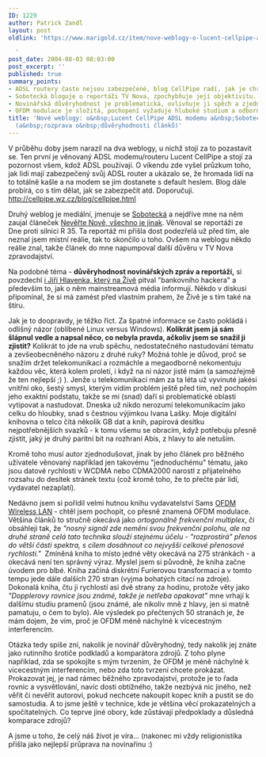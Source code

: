 ```yaml
---
ID: 1229
author: Patrick Zandl
layout: post
oldlink: 'https://www.marigold.cz/item/nove-weblogy-o-lucent-cellpipe-adsl-modemu-a-sobotecka-o-mediich-a-rozprava-o-duveryhodnosti-clanku

  '
post_date: 2004-08-03 08:03:00
post_excerpt: ''
published: true
summary_points:
- ADSL routery často nejsou zabezpečené, blog CellPipe radí, jak je chránit.
- Sobotecká bloguje o reportáži TV Nova, zpochybňuje její objektivitu.
- Novinářská důvěryhodnost je problematická, ovlivňuje ji spěch a zjednodušování.
- OFDM modulace je složitá, pochopení vyžaduje hluboké studium a odborné znalosti.
title: 'Nové weblogy: o&nbsp;Lucent CellPipe ADSL modemu a&nbsp;Sobotecká o&nbsp;médiích
  (a&nbsp;rozprava o&nbsp;důvěryhodnosti článků)'
---
```


<p>
V průběhu doby jsem narazil na dva weblogy, u nichž stojí za to pozastavit se. Ten první je věnovaný ADSL modemu/routeru Lucent CellPipe a stojí za pozornost všem, kdož ADSL používají. O víkendu zde vyšel průzkum toho, jak lidi mají zabezpečený svůj ADSL router a ukázalo se, že hromada lidí na to totálně kašle a na modem se jim dostanete s default heslem. Blog dále probírá, co s tím dělat, jak se zabezpečit atd. Doporučuji. <a href="http://cellpipe.wz.cz/blog/cellpipe.html">http://cellpipe.wz.cz/blog/cellpipe.html</a></p>
<p>
Druhý weblog je mediální, jmenuje se <a href="http://sobotecka.bloguje.cz/">Sobotecká</a> a nejdříve mne na něm zaujal článeček <a href="http://sobotecka.bloguje.cz/56598_item.php">Nevěřte Nově, všechno je jinak</a>. Věnoval se reportáži ze Dne proti silnici R 35. Ta reportáž mi přišla dost podezřelá už před tím, ale neznal jsem místní reálie, tak to skončilo u toho. Ovšem na weblogu někdo reálie znal, takže článek do mne napumpoval další důvěru v TV Nova zpravodajství. </p>
<p>
Na podobné téma - <strong>důvěryhodnost novinářských zpráv a reportáží,</strong> si povzdechl <a href="http://www.zive.cz/h/Uzivatel/AR.asp?ARI=117736">i Jiří Hlavenka, který na Živě</a> pitval "bankovního hackera" a především to, jak o něm mainstreamová média informují. Někdo v diskusi připomínal, že si má zamést před vlastním prahem, že Živě je s tím také na štíru. </p>
<p>
Jak je to doopravdy, je těžko říct. Za špatné informace se často pokládá i odlišný názor (oblíbené Linux versus Windows). <strong>Kolikrát jsem já sám šlápnul vedle a napsal něco, co nebyla pravda, ačkoliv jsem se snažil ji zjistit?</strong> Kolikrát to jde na vrub spěchu, nedostatečného nastudování tématu a zevšeobecněného názoru z druhé ruky? Možná tohle je důvod, proč se snažím držet telekomunikací a rozmáchle a megaodborně nekomentuju každou věc, která kolem proletí, i když na ni názor jistě mám (a samozřejmě že ten nejlepší ;) ). Jenže u telekomunikací mám za ta léta už vyvinuté jakési vnitřní oko, šestý smysl, kterým vidím problém ještě před tím, než pochopím jeho exaktní podstatu, takže se mi (snad) daří si problematické oblasti vytipovat a nastudovat. Dneska už nikdo nerozumí telekomunikacím jako celku do hloubky, snad s čestnou výjimkou Ivana Lašky. Moje digitální knihovna o telco čítá několik GB dat a knih, papírová desítku nejpotřebnějších svazků - k tomu všemu se obracím, když potřebuju přesně zjistit, jaký je druhý paritní bit na rozhraní Abis, z hlavy to ale netuším. </p>
<p>
Kromě toho musí autor zjednodušovat, jinak by jeho článek pro běžného uživatele věnovaný například jen takovému "jednoduchému" tématu, jako jsou datové rychlosti v WCDMA nebo CDMA2000 narostl z přijatelného rozsahu do desítek stránek textu (což kromě toho, že to přečte pár lidí, vydavatel nezaplatí).</p>
<p>
Nedávno jsem si pořídil velmi hutnou knihu vydavatelství Sams <a href="http://www.amazon.com/exec/obidos/tg/detail/-/0672321572/qid=1091526143/sr=8-1/ref=pd_ka_1/104-0134180-8893529?v=glance&amp;s=books&amp;n=507846">OFDM Wireless LAN</a> - chtěl jsem pochopit, co přesně znamená OFDM modulace. Většina článků to stručně okecává jako <em>ortogonálně frekvenční multiplex</em>, či obsáhleji tak, že <em>"nosný signál zde nemění svou frekvenční polohu, ale na druhé straně celá tato technika slouží stejnému účelu - "rozprostírá" přenos do větší části spektra, s cílem dosáhnout co nejvyšší celkové přenosové rychlosti."</em>  Zmíněná kniha to místo jedné věty okecává na 275 stránkách - a okecává není ten správný výraz. Myslel jsem si původně, že kniha začne úvodem pro blbé. Kniha začíná diskrétní Furierovou transformací a v tomto tempu jede dále dalších 270 stran (vyjma bohatých citací na zdroje). Dokonalá kniha, čtu ji rychlostí asi dvě strany za hodinu, protože věty jako <em>"Dopplerovy rovnice jsou známé, takže je netřeba opakovat"</em> mne vrhají k dalšímu studiu pramenů (jsou známé, ale nikoliv mně z hlavy, jen si matně pamatuju, o čem to bylo). Ale výsledek po přečtených 50 stranách je, že mám dojem, že vím, proč je OFDM méně náchylné k vícecestným interferencím. </p>
<p>
Otázka tedy spíše zní, nakolik je novinář důvěryhodný, tedy nakolik jej znáte jako rutinního šrotiče podkladů a komparátora zdrojů. Z toho plyne například, zda se spokojíte s mým tvrzením, že OFDM je méně náchylné k vícecestným interferencím, nebo zda toto tvrzení chcete prokázat. Prokazovat jej, je nad rámec běžného zpravodajství, protože je to řada rovnic a vysvětlování, navíc dosti obtížného, takže nezbývá nic jiného, než věřit či nevěřit autorovi, pokud nechcete nakoupit kopec knih a pustit se do samostudia. A to jsme ještě v technice, kde je většina věcí prokazatelných a spočítatelných. Co teprve jiné obory, kde zůstávají předpoklady a důsledná komparace zdrojů?</p>
<p>
A jsme u toho, že celý náš život je víra... (nakonec mi vždy religionistika přišla jako nejlepší průprava na novinařinu :)</p>